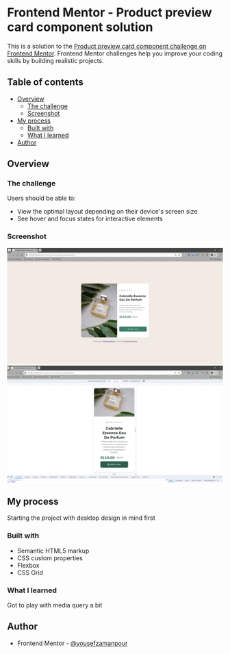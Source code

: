 # Frontend Mentor - Product preview card component solution

This is a solution to the [Product preview card component challenge on Frontend Mentor](https://www.frontendmentor.io/challenges/product-preview-card-component-GO7UmttRfa). Frontend Mentor challenges help you improve your coding skills by building realistic projects.

## Table of contents

- [Overview](#overview)
  - [The challenge](#the-challenge)
  - [Screenshot](#screenshot)
- [My process](#my-process)
  - [Built with](#built-with)
  - [What I learned](#what-i-learned)
- [Author](#author)

## Overview

### The challenge

Users should be able to:

- View the optimal layout depending on their device's screen size
- See hover and focus states for interactive elements

### Screenshot

![](./screenshot.jpg)
![](./screenshot-mobile.jpg)

## My process

Starting the project with desktop design in mind first

### Built with

- Semantic HTML5 markup
- CSS custom properties
- Flexbox
- CSS Grid

### What I learned

Got to play with media query a bit

## Author

- Frontend Mentor - [@yousefzamanpour](https://www.frontendmentor.io/profile/yourusername)

